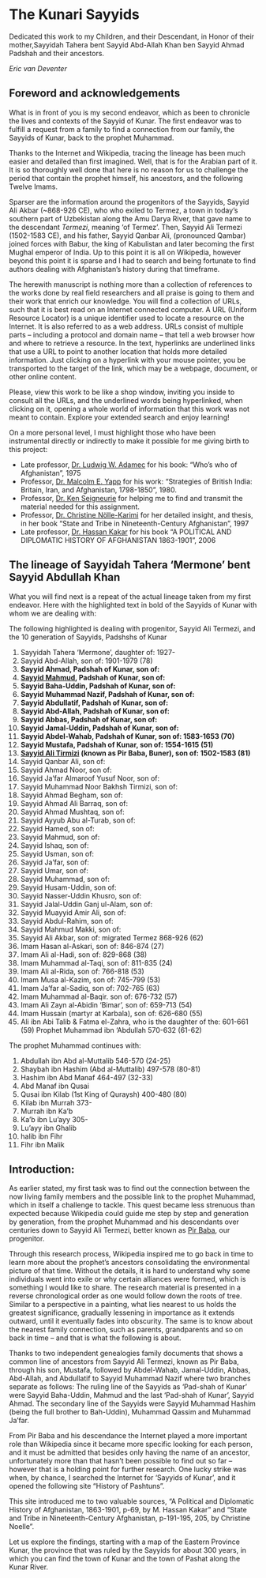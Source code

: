 # The Kunari Sayyids


Dedicated this work to my Children, and their Descendant, in Honor of their mother,Sayyidah Tahera bent Sayyid Abd-Allah Khan ben Sayyid Ahmad Padshah and their ancestors.

*Eric van Deventer*

## Foreword and acknowledgements
What is in front of you is my second endeavor, which as been to chronicle the lives and contexts of the Sayyid of Kunar.
The first endeavor was to fulfill a request from a family to find a connection from our family, the Sayyids of Kunar, back to the prophet Muhammad. 

Thanks to the Internet and Wikipedia, tracing the lineage has been much easier and detailed than first imagined.
Well, that is for the Arabian part of it.
It is so thoroughly well done that here is no reason for us to challenge the period that contain the prophet himself, his ancestors, and the following Twelve Imams.

Sparser are the information around the progenitors of the Sayyids, Sayyid Ali Akbar (~868-926 CE), who who exiled to Termez, a town in today’s southern part of Uzbekistan along the Amu Darya River, that gave name to the descendant *Termezi*, meaning ‘of Termez’.
Then, Sayyid Ali Termezi (1502-1583 CE), and his father, Sayyid Qanbar Ali, (pronounced Qambar) joined forces with Babur, the king of Kabulistan and later becoming the first Mughal emperor of India. Up to this point it is all on Wikipedia, however beyond this point it is sparse and I had to search and being fortunate to find authors dealing with Afghanistan’s history during that timeframe.

The herewith manuscript is nothing more than a collection of references to the works done by real field researchers and all praise is going to them and their work that enrich our knowledge.
You will find a collection of URLs, such that it is best read on an Internet connected computer.
A URL (Uniform Resource Locator) is a unique identifier used to locate a resource on the Internet. 
It is also referred to as a web address.
URLs consist of multiple parts – including a protocol and domain name – that tell a web browser how and where to retrieve a resource.
In the text, hyperlinks are underlined links that use a URL to point to another location that holds more detailed information.
Just clicking on a hyperlink with your mouse pointer, you be transported to the target of the link, which may be a webpage, document, or other online content.

Please, view this work to be like a shop window, inviting you inside to consult all the URLs, and the underlined words being hyperlinked, when clicking on it, opening a whole world of information that this work was not meant to contain. Explore your extended search and enjoy learning!

On a more personal level, I must highlight those who have been instrumental directly or indirectly to make it possible for me giving birth to this project:
- Late professor, [Dr. Ludwig W. Adamec](https://en.wikipedia.org/wiki/Ludwig_W._Adamec) for his book: “Who’s who of Afghanistan”, 1975
- Professor, [Dr. Malcolm E. Yapp](https://en.wikipedia.org/wiki/Malcolm_Yapp) for his work: “Strategies of British India: Britain, Iran, and Afghanistan, 1798-1850”, 1980.
- Professor, [Dr. Ken Seigneurie](https://www.sfu.ca/wll/about/people/faculty/ken-seigneurie.html) for helping me to find and transmit the material needed for this assignment.
- Professor, [Dr. Christine Nölle-Karimi](https://www.oeaw.ac.at/en/iran/institute/staff/research-staff/christine-noelle-karimi) for her detailed insight, and thesis, in her book “State and Tribe in Nineteenth-Century Afghanistan”, 1997
- Late professor, [Dr. Hassan Kakar](https://www.kakarfoundation.com) for his book “A POLITICAL AND DIPLOMATIC HISTORY OF AFGHANISTAN 1863-1901”, 2006

## The lineage of Sayyidah Tahera ‘Mermone’ bent Sayyid Abdullah Khan
What you will find next is a repeat of the actual lineage taken from my first endeavor.
Here with the highlighted text in bold of the Sayyids of Kunar with whom we are dealing with:

The following highlighted is dealing with progenitor, Sayyid Ali Termezi, and the 10 generation of Sayyids, Padshshs of Kunar
1. Sayyidah Tahera ‘Mermone’, daughter of:				    1927-
2. Sayyid Abd-Allah, son of:						    1901-1979 (78)
3. **Sayyid Ahmad, Padshah of Kunar, son of:**
4. **[Sayyid Mahmud](https://historyofpashtuns.blogspot.com/2018/07/sayyids-of-kunar.html), Padshah of Kunar, son of:**
5. **Sayyid Baha-Uddin, Padshah of Kunar, son of:**
6. **Sayyid Muhammad Nazif, Padshah of Kunar, son of:**
7. **Sayyid Abdullatif, Padshah of Kunar, son of:**
8. **Sayyid Abd-Allah, Padshah of Kunar, son of:**
9. **Sayyid Abbas, Padshah of Kunar, son of:**
10. **Sayyid Jamal-Uddin, Padshah of Kunar, son of:**
11. **Sayyid Abdel-Wahab, Padshah of Kunar, son of:					     1583-1653 (70)**
12. **Sayyid Mustafa, Padshah of Kunar, son of:			     1554-1615 (51)**
13. **[Sayyid Ali Tirmizi](https://en.wikipedia.org/wiki/Pir_Baba) (known as Pir Baba, Buner), son of:		     1502-1583 (81)**
14. Sayyid Qanbar Ali, son of:
15. Sayyid Ahmad Noor, son of:
16. Sayyid Ja’far Almaroof Yusuf Noor, son of:
17. Sayyid Muhammad Noor Bakhsh Tirmizi, son of:
18. Sayyid Ahmad Begham, son of:
19. Sayyid Ahmad Ali Barraq, son of:
20. Sayyid Ahmad Mushtaq, son of:
21. Sayyid Ayyub Abu al-Turab, son of:
22. Sayyid Hamed, son of:
23. Sayyid Mahmud, son of:
24. Sayyid Ishaq, son of:
25. Sayyid Usman, son of:
26. Sayyid Ja’far, son of:
27. Sayyid Umar, son of:
28. Sayyid Muhammad, son of:
29. Sayyid Husam-Uddin, son of:
30. Sayyid Nasser-Uddin Khusro, son of:
31. Sayyid Jalal-Uddin Ganj ul-Alam, son of:
32. Sayyid Muayyid Amir Ali, son of:
33. Sayyid Abdul-Rahim, son of:
34. Sayyid Mahmud Makki, son of:
35. Sayyid Ali Akbar, son of: 			migrated Termez	         868-926 (62)
11. Imam Hasan al-Askari, son of:				 	         846-874 (27)
10. Imam Ali al-Hadi, son of:						         829-868 (38)
9. Imam Muhammad al-Taqi, son of:					         811-835 (24)
8. Imam Ali al-Rida, son of:						         766-818 (53)
7. Imam Musa al-Kazim, son of:				 	         745-799 (53)
6. Imam Ja’far al-Sadiq, son of:					         702-765 (63)
5. Imam Muhammad al-Baqir. son of:				         676-732 (57)
4. Imam Ali Zayn al-Abidin ‘Bimar’, son of:				         659-713 (54)
3. Imam Hussain (martyr at Karbala), son of:			         626-680 (55)
1. Ali ibn Abi Talib & Fatma el-Zahra, who is the daughter of the:	         601-661 (59)
Prophet Muhammad ibn ‘Abdullah					    570-632 (61-62)

The prophet Muhammad continues with:
1. Abdullah ibn Abd al-Muttalib						    546-570 (24-25)
2. Shaybah ibn Hashim (Abd al-Muttalib)				    497-578 (80-81)
3. Hashim ibn Abd Manaf						    464-497 (32-33)
4. Abd Manaf ibn Qusai
5. Qusai ibn Kilab (1st King of Quraysh)				          400-480 (80)
6. Kilab ibn Murrah							          373-
7. Murrah ibn Ka’b
8. Ka’b ibn Lu’ayy							          305-
9. Lu’ayy ibn Ghalib
10. halib ibn Fihr
11. Fihr ibn Malik

## Introduction: 
As earlier stated, my first task was to find out the connection between the now living family members and the possible link to the prophet Muhammad, which in itself a challenge to tackle. 
This quest became less strenuous than expected because Wikipedia could guide me step by step and generation by generation,  from the prophet Muhammad and his descendants over centuries down to Sayyid Ali Termezi, better known as [Pir Baba](https://en.wikipedia.org/wiki/Pir_Baba), our progenitor.

Through this research process, Wikipedia inspired me to go back in time to learn more about the prophet’s ancestors consolidating the environmental picture of that time.
Without the details, it is hard to understand why some individuals went into exile or why certain alliances were formed, which is something I would like to share.
The research material is presented in a reverse chronological order as one would follow down the roots of tree.
Similar to a perspective in a painting, what lies nearest to us holds the greatest significance, gradually lessening in importance as it extends outward, until it eventually fades into obscurity. 
The same is to know about the nearest family connection, such as parents, grandparents and so on back in time – and that is what the following is about.

Thanks to two independent genealogies family documents that shows a common line of ancestors from Sayyid Ali Termezi, known as Pir Baba, through his son, Mustafa, followed by Abdel-Wahab, Jamal-Uddin, Abbas, Abd-Allah, and Abdullatif to Sayyid Muhammad Nazif where two branches separate as follows: 
The ruling line of the Sayyids as ‘Pad-shah of Kunar’ were Sayyid Baha-Uddin, Mahmud and the last ‘Pad-shah of Kunar’, Sayyid Ahmad. 
The secondary line of the Sayyids were Sayyid Muhammad Hashim (being the full brother to Bah-Uddin), Muhammad Qassim and Muhammad Ja’far.

From Pir Baba and his descendance the Internet played a more important role than Wikipedia since it became more specific looking for each person, and it must be admitted that besides only having the name of an ancestor, unfortunately more than that hasn’t been possible to find out so far – however that is a holding point for further research. 
One lucky strike was when, by chance, I searched the Internet for ‘Sayyids of Kunar’, and it opened the following site “History of Pashtuns”.

This site introduced me to two valuable sources, “A Political and Diplomatic History of Afghanistan, 1863-1901, p-69, by M. Hassan Kakar” and “State and Tribe in Nineteenth-Century Afghanistan, p-191-195, 205, by Christine Noelle”.

Let us explore the findings, starting with a map of the Eastern Province Kunar, the province that was ruled by the Sayyids for about 300 years, in which you can find the town of Kunar and the town of Pashat along the Kunar River.

